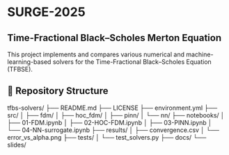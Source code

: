 # SURGE-2025

## Time-Fractional Black–Scholes Merton Equation

This project implements and compares various numerical and machine-learning-based solvers for the Time-Fractional Black–Scholes Equation (TFBSE).

## 📂 Repository Structure

tfbs-solvers/
├── README.md
├── LICENSE
├── environment.yml
├── src/
│ ├── fdm/
│ ├── hoc_fdm/
│ ├── pinn/
│ └── nn/
├── notebooks/
│ ├── 01-FDM.ipynb
│ ├── 02-HOC-FDM.ipynb
│ ├── 03-PINN.ipynb
│ └── 04-NN-surrogate.ipynb
├── results/
│ ├── convergence.csv
│ └── error_vs_alpha.png
├── tests/
│ └── test_solvers.py
├── docs/
└── slides/

